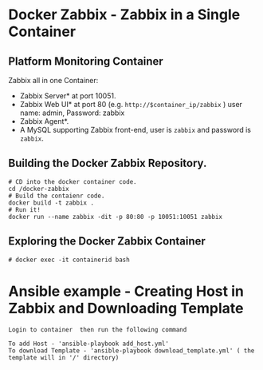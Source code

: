 Docker Zabbix - Zabbix in a Single Container
==========================================

## Platform Monitoring Container 

Zabbix all in one Container:

* Zabbix Server* at port 10051.
* Zabbix Web UI* at port 80 (e.g. `http://$container_ip/zabbix` ) user name: admin, Password: zabbix
* Zabbix Agent*.
* A MySQL supporting Zabbix front-end, user is `zabbix` and password is `zabbix`.

## Building the Docker Zabbix Repository.

```
# CD into the docker container code.
cd /docker-zabbix
# Build the contaienr code.
docker build -t zabbix .
# Run it!
docker run --name zabbix -dit -p 80:80 -p 10051:10051 zabbix
```


## Exploring the Docker Zabbix Container

```
# docker exec -it containerid bash

```
# Ansible example - Creating Host in Zabbix and Downloading Template
```
Login to container  then run the following command 

To add Host - 'ansible-playbook add_host.yml'
To download Template - 'ansible-playbook download_template.yml' ( the template will in '/' directory)
